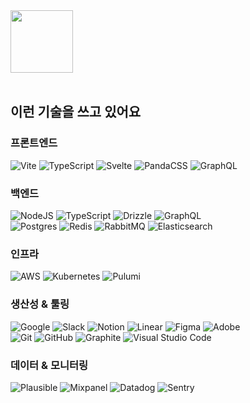 <picture>
  <source media="(prefers-color-scheme: dark)" srcset="https://github.com/withglyph/.github/assets/337728/bd97af93-88ab-4a22-95c7-c2ce7b04dfdd">
  <img src="https://github.com/withglyph/.github/assets/337728/25ec2814-f393-4d56-9375-18ddaa91ff11" height="100">
</picture>
<br />
<br />

## 이런 기술을 쓰고 있어요

### 프론트엔드
![Vite](https://img.shields.io/badge/vite-646CFF?style=for-the-badge&logo=vite&logoColor=white)
![TypeScript](https://img.shields.io/badge/typescript-007ACC?style=for-the-badge&logo=typescript&logoColor=white)
![Svelte](https://img.shields.io/badge/svelte-F1413D?style=for-the-badge&logo=svelte&logoColor=white)
![PandaCSS](https://img.shields.io/badge/pandacss-FDE047?style=for-the-badge&logo=chakraui&logoColor=black)
![GraphQL](https://img.shields.io/badge/graphql-E10098?style=for-the-badge&logo=graphql&logoColor=white)

### 백엔드
![NodeJS](https://img.shields.io/badge/node.js-6DA55F?style=for-the-badge&logo=node.js&logoColor=white)
![TypeScript](https://img.shields.io/badge/typescript-007ACC?style=for-the-badge&logo=typescript&logoColor=white)
![Drizzle](https://img.shields.io/badge/drizzle-C5F74F?style=for-the-badge&logo=drizzle&logoColor=black)
![GraphQL](https://img.shields.io/badge/graphql-E10098?style=for-the-badge&logo=graphql&logoColor=white)
<br />
![Postgres](https://img.shields.io/badge/postgres-316192?style=for-the-badge&logo=postgresql&logoColor=white)
![Redis](https://img.shields.io/badge/redis-DD0031?style=for-the-badge&logo=redis&logoColor=white)
![RabbitMQ](https://img.shields.io/badge/rabbitmq-FF6600?style=for-the-badge&logo=rabbitmq&logoColor=white)
![Elasticsearch](https://img.shields.io/badge/elasticsearch-005571?style=for-the-badge&logo=elasticsearch&logoColor=white)

### 인프라
![AWS](https://img.shields.io/badge/aws-FF9900?style=for-the-badge&logo=amazon-aws&logoColor=white)
![Kubernetes](https://img.shields.io/badge/kubernetes-326CE5?style=for-the-badge&logo=kubernetes&logoColor=white)
![Pulumi](https://img.shields.io/badge/pulumi-8A3391?style=for-the-badge&logo=pulumi&logoColor=white)

### 생산성 & 툴링
![Google](https://img.shields.io/badge/google-4285F4?style=for-the-badge&logo=google&logoColor=white)
![Slack](https://img.shields.io/badge/slack-4A154B?style=for-the-badge&logo=slack&logoColor=white)
![Notion](https://img.shields.io/badge/notion-000000?style=for-the-badge&logo=notion&logoColor=white)
![Linear](https://img.shields.io/badge/linear-5E6AD2?style=for-the-badge&logo=linear&logoColor=white)
![Figma](https://img.shields.io/badge/figma-F24E1E?style=for-the-badge&logo=figma&logoColor=white)
![Adobe](https://img.shields.io/badge/adobe-FF0000?style=for-the-badge&logo=adobe&logoColor=white)
<br />
![Git](https://img.shields.io/badge/git-F05033?style=for-the-badge&logo=git&logoColor=white)
![GitHub](https://img.shields.io/badge/github-121011?style=for-the-badge&logo=github&logoColor=white)
![Graphite](https://img.shields.io/badge/graphite-000000.svg?style=for-the-badge&logo=graphite&logoColor=white)
![Visual Studio Code](https://img.shields.io/badge/visual_studio_code-0078D7?style=for-the-badge&logo=visual-studio-code&logoColor=white)

### 데이터 & 모니터링
![Plausible](https://img.shields.io/badge/plausible-5850EC?style=for-the-badge&logo=plausibleanalytics&logoColor=white)
![Mixpanel](https://img.shields.io/badge/mixpanel-7856FF?style=for-the-badge&logo=mixpanel&logoColor=white)
![Datadog](https://img.shields.io/badge/datadog-632CA6?style=for-the-badge&logo=datadog&logoColor=white)
![Sentry](https://img.shields.io/badge/sentry-362D59?style=for-the-badge&logo=sentry&logoColor=white)
